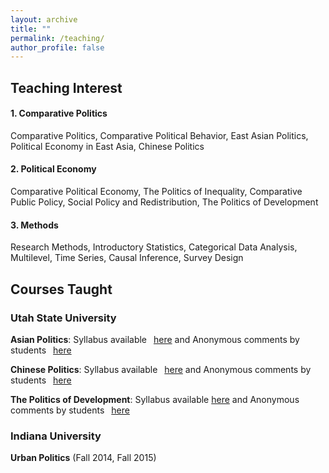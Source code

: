 ```yaml
---
layout: archive
title: ""
permalink: /teaching/
author_profile: false
---
```

## Teaching Interest

#### 1. Comparative Politics
Comparative Politics, Comparative Political Behavior, East Asian Politics, Political Economy in East Asia, Chinese Politics

#### 2. Political Economy
Comparative Political Economy, The Politics of Inequality, Comparative Public Policy, Social Policy and Redistribution, The Politics of Development

#### 3. Methods
Research Methods, Introductory Statistics, Categorical Data Analysis, Multilevel, Time Series, Causal Inference, Survey Design


## Courses Taught

### Utah State University

  <dl>
  <b>Asian Politics</b>: Syllabus available <a href="https://www.dropbox.com/s/hllv6vpo36j7k8d/Asian%20Politics.pdf?dl=0"><i style="margin-right: 0.5em; color: #82E0AA;"></i>here</a> and Anonymous comments by students <a href="https://www.dropbox.com/s/pz3za6r48mtl811/Fall2018_Asian%20Politics_Comments.pdf?dl=0"><i style="margin-right: 0.5em; color: #82E0AA;"></i>here</a>

</dl>

<dl>
  <b>Chinese Politics</b>: Syllabus available <a href="https://www.dropbox.com/s/3v5c1fns1rosiul/Chinese%20Politics.pdf?dl=0"><i style="margin-right: 0.5em; color: #82E0AA;" class="fa fa-file-text-o"></i>here</a> and Anonymous comments by students <a href="https://www.dropbox.com/s/grphfnw7in3bkzm/Spring2018_Chinese%20Politics_Comments.pdf?dl=0"><i style="margin-right: 0.5em; color: #82E0AA;" class="fa fa-file-text-o"></i>here</a>
  </dl>
 
   <dl>
  <b>The Politics of Development</b>: Syllabus available <a href="https://www.dropbox.com/s/tkv9h3clf4u6874/Syllabus_Pols%20of%20Dev_2019.pdf?dl=0"></i>here</a> and Anonymous comments by students <a href="https://www.dropbox.com/s/erljeb2m8e9i1i5/Spring2018_Pols%20of%20Development_Comments.pdf?dl=0"><i style="margin-right: 0.5em; color: #82E0AA;" class="fa fa-file-text-o"></i>here</a>
  </dl> 

### Indiana University

  <b>Urban Politics</b> (Fall 2014, Fall 2015) 


